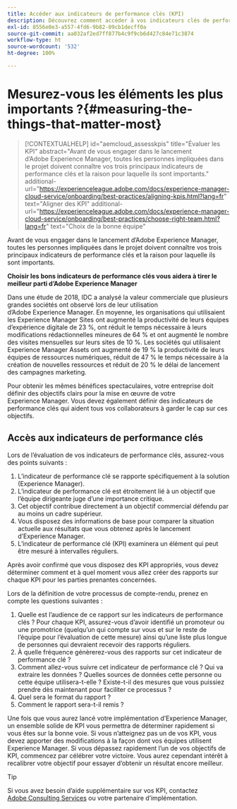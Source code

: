 ```yaml
---
title: Accéder aux indicateurs de performance clés (KPI)
description: Découvrez comment accéder à vos indicateurs clés de performance et définir le processus de création de rapports
exl-id: 8556e0e3-a557-4fd6-9b82-09cb1decff0a
source-git-commit: aa032af2ed7ff877b4c9f9cb6d427c84e71c3874
workflow-type: ht
source-wordcount: '532'
ht-degree: 100%

---
```


# Mesurez-vous les éléments les plus importants ?{#measuring-the-things-that-matter-most}

>[!CONTEXTUALHELP]
>id="aemcloud_assesskpis"
>title="Évaluer les KPI"
>abstract="Avant de vous engager dans le lancement d’Adobe Experience Manager, toutes les personnes impliquées dans le projet doivent connaître vos trois principaux indicateurs de performance clés et la raison pour laquelle ils sont importants."
>additional-url="https://experienceleague.adobe.com/docs/experience-manager-cloud-service/onboarding/best-practices/aligning-kpis.html?lang=fr" text="Aligner des KPI"
>additional-url="https://experienceleague.adobe.com/docs/experience-manager-cloud-service/onboarding/best-practices/choose-right-team.html?lang=fr" text="Choix de la bonne équipe"

Avant de vous engager dans le lancement d’Adobe Experience Manager, toutes les personnes impliquées dans le projet doivent connaître vos trois principaux indicateurs de performance clés et la raison pour laquelle ils sont importants.

**Choisir les bons indicateurs de performance clés vous aidera à tirer le meilleur parti d’Adobe Experience Manager**


Dans une étude de 2018, IDC a analysé la valeur commerciale que plusieurs grandes sociétés ont observé lors de leur utilisation d’Adobe Experience Manager. En moyenne, les organisations qui utilisaient les Experience Manager Sites ont augmenté la productivité de leurs équipes d’expérience digitale de 23 %, ont réduit le temps nécessaire à leurs modifications rédactionnelles mineures de 64 % et ont augmenté le nombre des visites mensuelles sur leurs sites de 10 %. Les sociétés qui utilisaient Experience Manager Assets ont augmenté de 19 % la productivité de leurs équipes de ressources numériques, réduit de 47 % le temps nécessaire à la création de nouvelles ressources et réduit de 20 % le délai de lancement des campagnes marketing.

Pour obtenir les mêmes bénéfices spectaculaires, votre entreprise doit définir des objectifs clairs pour la mise en œuvre de votre Experience Manager. Vous devez également définir des indicateurs de performance clés qui aident tous vos collaborateurs à garder le cap sur ces objectifs.

## Accès aux indicateurs de performance clés

Lors de l’évaluation de vos indicateurs de performance clés, assurez-vous des points suivants :

1. L’indicateur de performance clé se rapporte spécifiquement à la solution (Experience Manager).
1. L’indicateur de performance clé est étroitement lié à un objectif que l’équipe dirigeante juge d’une importance critique.
1. Cet objectif contribue directement à un objectif commercial défendu par au moins un cadre supérieur.
1. Vous disposez des informations de base pour comparer la situation actuelle aux résultats que vous obtenez après le lancement d’Experience Manager.
1. L’indicateur de performance clé (KPI) examinera un élément qui peut être mesuré à intervalles réguliers.

Après avoir confirmé que vous disposez des KPI appropriés, vous devez déterminer comment et à quel moment vous allez créer des rapports sur chaque KPI pour les parties prenantes concernées.

Lors de la définition de votre processus de compte-rendu, prenez en compte les questions suivantes :

1. Quelle est l’audience de ce rapport sur les indicateurs de performance clés ? Pour chaque KPI, assurez-vous d’avoir identifié un promoteur ou une promotrice (quelqu’un qui compte sur vous et sur le reste de l’équipe pour l’évaluation de cette mesure) ainsi qu’une liste plus longue de personnes qui devraient recevoir des rapports réguliers.
1. À quelle fréquence génèrerez-vous des rapports sur cet indicateur de performance clé ?
1. Comment allez-vous suivre cet indicateur de performance clé ? Qui va extraire les données ? Quelles sources de données cette personne ou cette équipe utilisera-t-elle ? Existe-t-il des mesures que vous puissiez prendre dès maintenant pour faciliter ce processus ?
1. Quel sera le format du rapport ?
1. Comment le rapport sera-t-il remis ?

Une fois que vous aurez lancé votre implémentation d’Experience Manager, un ensemble solide de KPI vous permettra de déterminer rapidement si vous êtes sur la bonne voie. Si vous n’atteignez pas un de vos KPI, vous devez apporter des modifications à la façon dont vos équipes utilisent Experience Manager. Si vous dépassez rapidement l’un de vos objectifs de KPI, commencez par célébrer votre victoire. Vous aurez cependant intérêt à recalibrer votre objectif pour essayer d’obtenir un résultat encore meilleur.

>[!TIP]
>
> Si vous avez besoin d’aide supplémentaire sur vos KPI, contactez [Adobe Consulting Services](https://www.adobe.com/fr/experience-cloud/consulting-services.html) ou votre partenaire d’implémentation.
